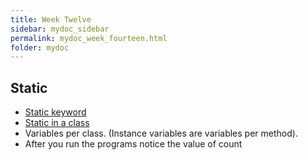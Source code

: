 ```yaml
---
title: Week Twelve
sidebar: mydoc_sidebar
permalink: mydoc_week_fourteen.html
folder: mydoc
---
```


## Static
* [Static keyword](https://www.w3schools.com/java/ref_keyword_static.asp)
* [Static in a class](https://www.w3schools.com/js/js_class_static.asp)
* Variables per class. (Instance variables are variables per method).
* After you run the programs notice the value of count